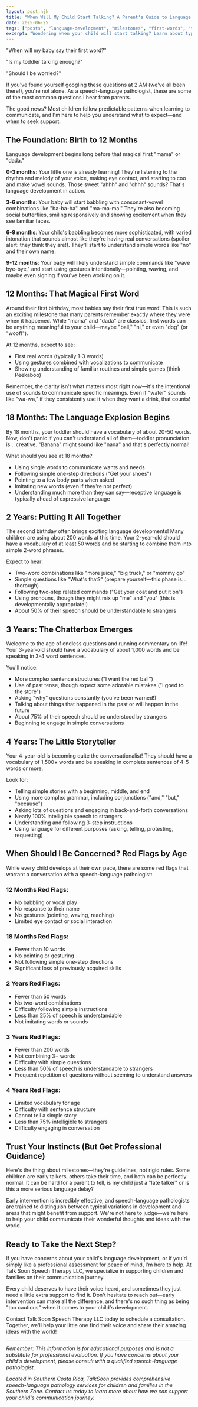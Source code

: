 ```yaml
---
layout: post.njk
title: "When Will My Child Start Talking? A Parent's Guide to Language Milestones"
date: 2025-06-25
tags: ["posts", "language-development", "milestones", "first-words", "toddler-speech", "early-intervention", "parent-guide"]
excerpt: "Wondering when your child will start talking? Learn about typical language milestones from birth to 4 years, red flags to watch for, and when to seek professional help."
---
```


"When will my baby say their first word?" 

"Is my toddler talking enough?" 

"Should I be worried?"

If you've found yourself googling these questions at 2 AM (we've all been there!), you're not alone. As a speech-language pathologist, these are some of the most common questions I hear from parents. 

The good news? Most children follow predictable patterns when learning to communicate, and I'm here to help you understand what to expect—and when to seek support.

## The Foundation: Birth to 12 Months

Language development begins long before that magical first "mama" or "dada."

**0-3 months**: Your little one is already learning! They're listening to the rhythm and melody of your voice, making eye contact, and starting to coo and make vowel sounds. Those sweet "ahhh" and "ohhh" sounds? That's language development in action.

**3-6 months**: Your baby will start babbling with consonant-vowel combinations like "ba-ba-ba" and "ma-ma-ma." They're also becoming social butterflies, smiling responsively and showing excitement when they see familiar faces.

**6-9 months**: Your child's babbling becomes more sophisticated, with varied intonation that sounds almost like they're having real conversations (spoiler alert: they think they are!). They'll start to understand simple words like "no" and their own name.

**9-12 months**: Your baby will likely understand simple commands like "wave bye-bye," and start using gestures intentionally—pointing, waving, and maybe even signing if you've been working on it.

## 12 Months: That Magical First Word

Around their first birthday, most babies say their first true word! This is such an exciting milestone that many parents remember exactly where they were when it happened. While "mama" and "dada" are classics, first words can be anything meaningful to your child—maybe "ball," "hi," or even "dog" (or "woof!").

At 12 months, expect to see:
- First real words (typically 1-3 words)
- Using gestures combined with vocalizations to communicate
- Showing understanding of familiar routines and simple games (think Peekaboo)

Remember, the clarity isn't what matters most right now—it's the intentional use of sounds to communicate specific meanings. Even if "water" sounds like "wa-wa," if they consistently use it when they want a drink, that counts!

## 18 Months: The Language Explosion Begins

By 18 months, your toddler should have a vocabulary of about 20-50 words. Now, don't panic if you can't understand all of them—toddler pronunciation is... creative. "Banana" might sound like "nana" and that's perfectly normal!

What should you see at 18 months?
- Using single words to communicate wants and needs
- Following simple one-step directions ("Get your shoes")
- Pointing to a few body parts when asked
- Imitating new words (even if they're not perfect)
- Understanding much more than they can say—receptive language is typically ahead of expressive language

## 2 Years: Putting It All Together

The second birthday often brings exciting language developments! Many children are using about 200 words at this time. Your 2-year-old should have a vocabulary of at least 50 words and be starting to combine them into simple 2-word phrases.

Expect to hear:
- Two-word combinations like "more juice," "big truck," or "mommy go"
- Simple questions like "What's that?" (prepare yourself—this phase is... thorough)
- Following two-step related commands ("Get your coat and put it on")
- Using pronouns, though they might mix up "me" and "you" (this is developmentally appropriate!)
- About 50% of their speech should be understandable to strangers

## 3 Years: The Chatterbox Emerges

Welcome to the age of endless questions and running commentary on life! Your 3-year-old should have a vocabulary of about 1,000 words and be speaking in 3-4 word sentences.

You'll notice:
- More complex sentence structures ("I want the red ball")
- Use of past tense, though expect some adorable mistakes ("I goed to the store")
- Asking "why" questions constantly (you've been warned!)
- Talking about things that happened in the past or will happen in the future
- About 75% of their speech should be understood by strangers
- Beginning to engage in simple conversations

## 4 Years: The Little Storyteller

Your 4-year-old is becoming quite the conversationalist! They should have a vocabulary of 1,500+ words and be speaking in complete sentences of 4-5 words or more.

Look for:
- Telling simple stories with a beginning, middle, and end
- Using more complex grammar, including conjunctions ("and," "but," "because")
- Asking lots of questions and engaging in back-and-forth conversations
- Nearly 100% intelligible speech to strangers
- Understanding and following 3-step instructions
- Using language for different purposes (asking, telling, protesting, requesting)

## When Should I Be Concerned? Red Flags by Age

While every child develops at their own pace, there are some red flags that warrant a conversation with a speech-language pathologist:

### 12 Months Red Flags:
- No babbling or vocal play
- No response to their name
- No gestures (pointing, waving, reaching)
- Limited eye contact or social interaction

### 18 Months Red Flags:
- Fewer than 10 words
- No pointing or gesturing
- Not following simple one-step directions
- Significant loss of previously acquired skills

### 2 Years Red Flags:
- Fewer than 50 words
- No two-word combinations
- Difficulty following simple instructions
- Less than 25% of speech is understandable
- Not imitating words or sounds

### 3 Years Red Flags:
- Fewer than 200 words
- Not combining 3+ words
- Difficulty with simple questions
- Less than 50% of speech is understandable to strangers
- Frequent repetition of questions without seeming to understand answers

### 4 Years Red Flags:
- Limited vocabulary for age
- Difficulty with sentence structure
- Cannot tell a simple story
- Less than 75% intelligible to strangers
- Difficulty engaging in conversation

## Trust Your Instincts (But Get Professional Guidance)

Here's the thing about milestones—they're guidelines, not rigid rules. Some children are early talkers, others take their time, and both can be perfectly normal. It can be hard for a parent to tell, is my child just a "late talker" or is this a more serious language delay?

Early intervention is incredibly effective, and speech-language pathologists are trained to distinguish between typical variations in development and areas that might benefit from support. We're not here to judge—we're here to help your child communicate their wonderful thoughts and ideas with the world.

## Ready to Take the Next Step?

If you have concerns about your child's language development, or if you'd simply like a professional assessment for peace of mind, I'm here to help. At Talk Soon Speech Therapy LLC, we specialize in supporting children and families on their communication journey.

Every child deserves to have their voice heard, and sometimes they just need a little extra support to find it. Don't hesitate to reach out—early intervention can make all the difference, and there's no such thing as being "too cautious" when it comes to your child's development.

Contact Talk Soon Speech Therapy LLC today to schedule a consultation. Together, we'll help your little one find their voice and share their amazing ideas with the world!

---

*Remember: This information is for educational purposes and is not a substitute for professional evaluation. If you have concerns about your child's development, please consult with a qualified speech-language pathologist.*

*Located in Southern Costa Rica, TalkSoon provides comprehensive speech-language pathology services for children and families in the Southern Zone. Contact us today to learn more about how we can support your child's communication journey.* 
